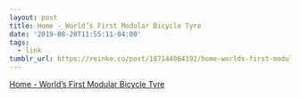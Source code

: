```yaml
---
layout: post
title: Home - World’s First Modular Bicycle Tyre
date: '2019-08-20T11:55:11-04:00'
tags:
  - link
tumblr_url: https://reinke.co/post/187144064192/home-worlds-first-modular-bicycle-tyre
---
```

[Home - World’s First Modular Bicycle Tyre](https://www.retyre.co/)  
